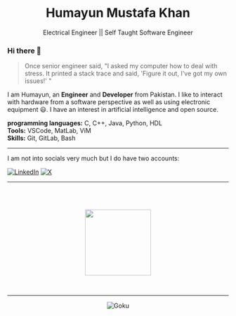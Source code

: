 <h1 align="center">Humayun Mustafa Khan</h1>
<p align="center">Electrical Engineer || Self Taught Software Engineer </p>

### Hi there 👋

> Once senior engineer said, "I asked my computer how to deal with stress. 
> It printed a stack trace and said, 'Figure it out, I've got my own issues!' "

I am Humayun, an **Engineer** and **Developer** from Pakistan. I like to interact with hardware from a software perspective as well as using electronic equipment 😃.
I have an interest in artificial intelligence and open source. 

**programming languages:** C, C++, Java, Python, HDL<br>
**Tools:** VSCode, MatLab, ViM<br>
**Skills:** Git, GitLab, Bash

----

I am not into socials very much but I do have two accounts:

[![LinkedIn](https://img.shields.io/badge/LinkedIn-0077B5?style=for-the-badge&logo=linkedin&logoColor=white)](https://www.linkedin.com/in/humayun-mustafa-6a545525b/)
[![X](https://img.shields.io/badge/X-0077B5?style=for-the-badge&logo=X&logoColor=black)](https://twitter.com/HumayunOhm)

----

 <br>
 <br>
 <p align="center">
  <img height="150" src="https://github-readme-stats.vercel.app/api/top-langs/?username=HumayunMustafa&count_private=true&layout=compact&hide=html&token=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&theme=dracula"/>
 
  </P><br>

  ----

<div align=center>

![Goku](https://i.pinimg.com/originals/4c/f1/23/4cf123511f3874babb3b2ddee9448219.gif)
  
</div>
